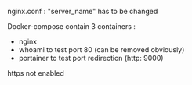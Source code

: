 nginx.conf : "server_name" has to be changed

Docker-compose contain 3 containers :
 - nginx
 - whoami to test port 80 (can be removed obviously)
 - portainer to test port redirection (http: 9000)

https not enabled 
